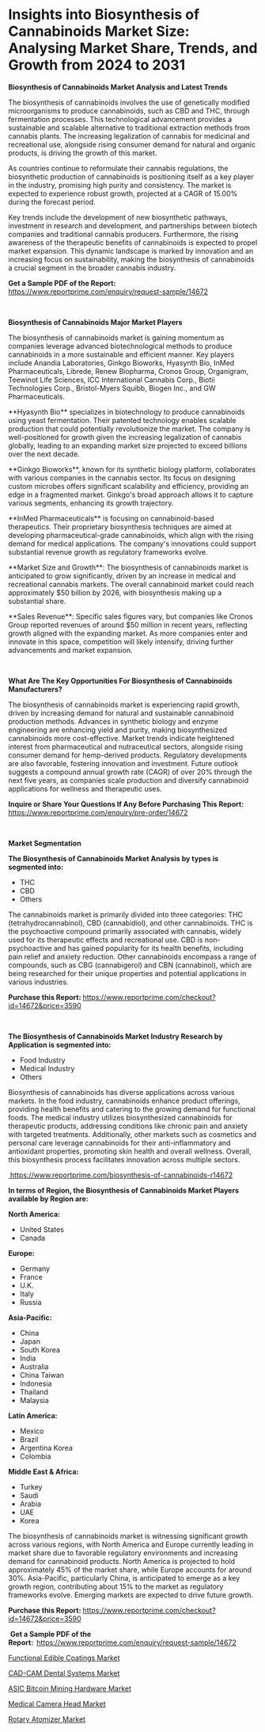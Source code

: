<p><h1>Insights into Biosynthesis of Cannabinoids Market Size: Analysing Market Share, Trends, and Growth from 2024 to 2031</h1></p><p><strong>Biosynthesis of Cannabinoids Market Analysis and Latest Trends</strong></p>
<p><p>The biosynthesis of cannabinoids involves the use of genetically modified microorganisms to produce cannabinoids, such as CBD and THC, through fermentation processes. This technological advancement provides a sustainable and scalable alternative to traditional extraction methods from cannabis plants. The increasing legalization of cannabis for medicinal and recreational use, alongside rising consumer demand for natural and organic products, is driving the growth of this market.</p><p>As countries continue to reformulate their cannabis regulations, the biosynthetic production of cannabinoids is positioning itself as a key player in the industry, promising high purity and consistency. The market is expected to experience robust growth, projected at a CAGR of 15.00% during the forecast period. </p><p>Key trends include the development of new biosynthetic pathways, investment in research and development, and partnerships between biotech companies and traditional cannabis producers. Furthermore, the rising awareness of the therapeutic benefits of cannabinoids is expected to propel market expansion. This dynamic landscape is marked by innovation and an increasing focus on sustainability, making the biosynthesis of cannabinoids a crucial segment in the broader cannabis industry.</p></p>
<p><strong>Get a Sample PDF of the Report:&nbsp;</strong> <a href="https://www.reportprime.com/enquiry/request-sample/14672?utm_campaign=1424&utm_medium=2&utm_source=Github&utm_content=ia&utm_term=11102024&utm_id=biosynthesis-of-cannabinoids">https://www.reportprime.com/enquiry/request-sample/14672</a></p>
<p>&nbsp;</p>
<p><strong>Biosynthesis of Cannabinoids Major Market Players</strong></p>
<p><p>The biosynthesis of cannabinoids market is gaining momentum as companies leverage advanced biotechnological methods to produce cannabinoids in a more sustainable and efficient manner. Key players include Anandia Laboratories, Ginkgo Bioworks, Hyasynth Bio, InMed Pharmaceuticals, Librede, Renew Biopharma, Cronos Group, Organigram, Teewinot Life Sciences, ICC International Cannabis Corp., Biotii Technologies Corp., Bristol-Myers Squibb, Biogen Inc., and GW Pharmaceuticals.</p><p>**Hyasynth Bio** specializes in biotechnology to produce cannabinoids using yeast fermentation. Their patented technology enables scalable production that could potentially revolutionize the market. The company is well-positioned for growth given the increasing legalization of cannabis globally, leading to an expanding market size projected to exceed billions over the next decade.</p><p>**Ginkgo Bioworks**, known for its synthetic biology platform, collaborates with various companies in the cannabis sector. Its focus on designing custom microbes offers significant scalability and efficiency, providing an edge in a fragmented market. Ginkgo's broad approach allows it to capture various segments, enhancing its growth trajectory.</p><p>**InMed Pharmaceuticals** is focusing on cannabinoid-based therapeutics. Their proprietary biosynthesis techniques are aimed at developing pharmaceutical-grade cannabinoids, which align with the rising demand for medical applications. The company's innovations could support substantial revenue growth as regulatory frameworks evolve.</p><p>**Market Size and Growth**: The biosynthesis of cannabinoids market is anticipated to grow significantly, driven by an increase in medical and recreational cannabis markets. The overall cannabinoid market could reach approximately $50 billion by 2026, with biosynthesis making up a substantial share.</p><p>**Sales Revenue**: Specific sales figures vary, but companies like Cronos Group reported revenues of around $50 million in recent years, reflecting growth aligned with the expanding market. As more companies enter and innovate in this space, competition will likely intensify, driving further advancements and market expansion.</p></p>
<p>&nbsp;</p>
<p><strong>What Are The Key Opportunities For Biosynthesis of Cannabinoids Manufacturers?</strong></p>
<p><p>The biosynthesis of cannabinoids market is experiencing rapid growth, driven by increasing demand for natural and sustainable cannabinoid production methods. Advances in synthetic biology and enzyme engineering are enhancing yield and purity, making biosynthesized cannabinoids more cost-effective. Market trends indicate heightened interest from pharmaceutical and nutraceutical sectors, alongside rising consumer demand for hemp-derived products. Regulatory developments are also favorable, fostering innovation and investment. Future outlook suggests a compound annual growth rate (CAGR) of over 20% through the next five years, as companies scale production and diversify cannabinoid applications for wellness and therapeutic uses.</p></p>
<p><strong>Inquire or Share Your Questions If Any Before Purchasing This Report:</strong> <a href="https://www.reportprime.com/enquiry/pre-order/14672?utm_campaign=1424&utm_medium=2&utm_source=Github&utm_content=ia&utm_term=11102024&utm_id=biosynthesis-of-cannabinoids">https://www.reportprime.com/enquiry/pre-order/14672</a></p>
<p>&nbsp;</p>
<p><strong>Market Segmentation</strong></p>
<p><strong>The Biosynthesis of Cannabinoids Market Analysis by types is segmented into:</strong></p>
<p><ul><li>THC</li><li>CBD</li><li>Others</li></ul></p>
<p><p>The cannabinoids market is primarily divided into three categories: THC (tetrahydrocannabinol), CBD (cannabidiol), and other cannabinoids. THC is the psychoactive compound primarily associated with cannabis, widely used for its therapeutic effects and recreational use. CBD is non-psychoactive and has gained popularity for its health benefits, including pain relief and anxiety reduction. Other cannabinoids encompass a range of compounds, such as CBG (cannabigerol) and CBN (cannabinol), which are being researched for their unique properties and potential applications in various industries.</p></p>
<p><strong>Purchase this Report:&nbsp;</strong><a href="https://www.reportprime.com/checkout?id=14672&price=3590&utm_campaign=1424&utm_medium=2&utm_source=Github&utm_content=ia&utm_term=11102024&utm_id=biosynthesis-of-cannabinoids">https://www.reportprime.com/checkout?id=14672&price=3590</a></p>
<p>&nbsp;</p>
<p><strong>The Biosynthesis of Cannabinoids Market Industry Research by Application is segmented into:</strong></p>
<p><ul><li>Food Industry</li><li>Medical Industry</li><li>Others</li></ul></p>
<p><p>Biosynthesis of cannabinoids has diverse applications across various markets. In the food industry, cannabinoids enhance product offerings, providing health benefits and catering to the growing demand for functional foods. The medical industry utilizes biosynthesized cannabinoids for therapeutic products, addressing conditions like chronic pain and anxiety with targeted treatments. Additionally, other markets such as cosmetics and personal care leverage cannabinoids for their anti-inflammatory and antioxidant properties, promoting skin health and overall wellness. Overall, this biosynthesis process facilitates innovation across multiple sectors.</p></p>
<p><a href="https://www.reportprime.com/biosynthesis-of-cannabinoids-r14672?utm_campaign=1424&utm_medium=2&utm_source=Github&utm_content=ia&utm_term=11102024&utm_id=biosynthesis-of-cannabinoids">&nbsp;https://www.reportprime.com/biosynthesis-of-cannabinoids-r14672</a></p>
<p><strong>In terms of Region, the Biosynthesis of Cannabinoids Market Players available by Region are:</strong></p>
<p>
    <p> <strong> North America: </strong>
        <ul>
            <li>United States</li>
            <li>Canada</li>
        </ul>
        </p> 
    <p> <strong> Europe: </strong>
        <ul>
            <li>Germany</li>
            <li>France</li>
            <li>U.K.</li>
            <li>Italy</li>
            <li>Russia</li>
        </ul>
        </p> 
    <p> <strong> Asia-Pacific: </strong>
        <ul>
            <li>China</li>
            <li>Japan</li>
            <li>South Korea</li>
            <li>India</li>
            <li>Australia</li>
            <li>China Taiwan</li>
            <li>Indonesia</li>
            <li>Thailand</li>
            <li>Malaysia</li>
        </ul>
        </p> 
    <p> <strong> Latin America: </strong>
        <ul>
            <li>Mexico</li>
            <li>Brazil</li>
            <li>Argentina Korea</li>
            <li>Colombia</li>
        </ul>
        </p> 
    <p> <strong> Middle East & Africa: </strong>
        <ul>
            <li>Turkey</li>
            <li>Saudi</li>
            <li>Arabia</li>
            <li>UAE</li>
            <li>Korea</li>
        </ul>
    </p>
    </p>
<p><p>The biosynthesis of cannabinoids market is witnessing significant growth across various regions, with North America and Europe currently leading in market share due to favorable regulatory environments and increasing demand for cannabinoid products. North America is projected to hold approximately 45% of the market share, while Europe accounts for around 30%. Asia-Pacific, particularly China, is anticipated to emerge as a key growth region, contributing about 15% to the market as regulatory frameworks evolve. Emerging markets are expected to drive future growth.</p></p>
<p><strong>Purchase this Report: </strong><a href="https://www.reportprime.com/checkout?id=14672&price=3590&utm_campaign=1424&utm_medium=2&utm_source=Github&utm_content=ia&utm_term=11102024&utm_id=biosynthesis-of-cannabinoids">https://www.reportprime.com/checkout?id=14672&price=3590</a></p>
<p>&nbsp;<strong>Get a Sample PDF of the Report:&nbsp;&nbsp;</strong><a href="https://www.reportprime.com/enquiry/request-sample/14672?utm_campaign=1424&utm_medium=2&utm_source=Github&utm_content=ia&utm_term=11102024&utm_id=biosynthesis-of-cannabinoids">https://www.reportprime.com/enquiry/request-sample/14672</a></p>
<p><strong></strong></p>
<p><p><a href="https://www.linkedin.com/pulse/functional-edible-coatings-market-essentials-key-players-demand-gtudf?utm_campaign=1424&utm_medium=2&utm_source=Github&utm_content=ia&utm_term=11102024&utm_id=biosynthesis-of-cannabinoids">Functional Edible Coatings Market</a></p><p><a href="https://www.linkedin.com/pulse/global-cad-cam-dental-systems-market-trends-forecasts-strategic-dw35c?utm_campaign=1424&utm_medium=2&utm_source=Github&utm_content=ia&utm_term=11102024&utm_id=biosynthesis-of-cannabinoids">CAD-CAM Dental Systems Market</a></p><p><a href="https://www.linkedin.com/pulse/global-perspectives-asic-bitcoin-mining-hardware-market-d8wwe?utm_campaign=1424&utm_medium=2&utm_source=Github&utm_content=ia&utm_term=11102024&utm_id=biosynthesis-of-cannabinoids">ASIC Bitcoin Mining Hardware Market</a></p><p><a href="https://www.linkedin.com/pulse/medical-camera-head-market-overview-global-trends-future-prospects-efm5c?utm_campaign=1424&utm_medium=2&utm_source=Github&utm_content=ia&utm_term=11102024&utm_id=biosynthesis-of-cannabinoids">Medical Camera Head Market</a></p><p><a href="https://www.linkedin.com/pulse/rotary-atomizer-market-trends-focusing-insight-forecast-analysis-3ky0f?utm_campaign=1424&utm_medium=2&utm_source=Github&utm_content=ia&utm_term=11102024&utm_id=biosynthesis-of-cannabinoids">Rotary Atomizer Market</a></p></p>